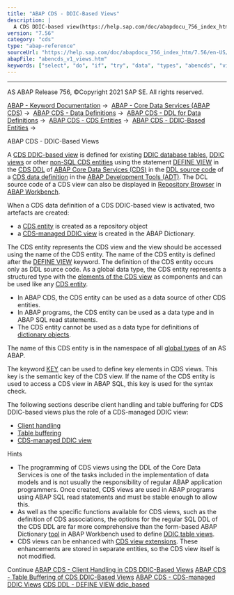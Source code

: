 ```yaml
---
title: "ABAP CDS - DDIC-Based Views"
description: |
  A CDS DDIC-based view(https://help.sap.com/doc/abapdocu_756_index_htm/7.56/en-US/abencds_v1_view_glosry.htm 'Glossary Entry') is defined for existing DDIC database tables(https://help.sap.com/doc/abapdocu_756_index_htm/7.56/en-US/abenddic_database_tables.htm), DDIC views(https://help.sap.com/d
version: "7.56"
category: "cds"
type: "abap-reference"
sourceUrl: "https://help.sap.com/doc/abapdocu_756_index_htm/7.56/en-US/abencds_v1_views.htm"
abapFile: "abencds_v1_views.htm"
keywords: ["select", "do", "if", "try", "data", "types", "abencds", "views"]
---
```


* * *

AS ABAP Release 756, ©Copyright 2021 SAP SE. All rights reserved.

[ABAP - Keyword Documentation](https://help.sap.com/doc/abapdocu_756_index_htm/7.56/en-US/abenabap.htm) →  [ABAP - Core Data Services (ABAP CDS)](https://help.sap.com/doc/abapdocu_756_index_htm/7.56/en-US/abencds.htm) →  [ABAP CDS - Data Definitions](https://help.sap.com/doc/abapdocu_756_index_htm/7.56/en-US/abencds_entities.htm) →  [ABAP CDS - DDL for Data Definitions](https://help.sap.com/doc/abapdocu_756_index_htm/7.56/en-US/abencds_f1_ddl_syntax.htm) →  [ABAP CDS - CDS Entities](https://help.sap.com/doc/abapdocu_756_index_htm/7.56/en-US/abencds_view_entity.htm) →  [ABAP CDS - DDIC-Based Entities](https://help.sap.com/doc/abapdocu_756_index_htm/7.56/en-US/abencds_ddic_entity.htm) → 

ABAP CDS - DDIC-Based Views

A [CDS DDIC-based view](https://help.sap.com/doc/abapdocu_756_index_htm/7.56/en-US/abencds_v1_view_glosry.htm "Glossary Entry") is defined for existing [DDIC database tables](https://help.sap.com/doc/abapdocu_756_index_htm/7.56/en-US/abenddic_database_tables.htm), [DDIC views](https://help.sap.com/doc/abapdocu_756_index_htm/7.56/en-US/abenddic_views.htm) or other [non-SQL CDS entities](https://help.sap.com/doc/abapdocu_756_index_htm/7.56/en-US/abencds_non_sql_entity_glosry.htm "Glossary Entry") using the statement [DEFINE VIEW](https://help.sap.com/doc/abapdocu_756_index_htm/7.56/en-US/abencds_define_view_v1.htm) in the [CDS DDL](https://help.sap.com/doc/abapdocu_756_index_htm/7.56/en-US/abencds_ddl_glosry.htm "Glossary Entry") of [ABAP Core Data Services (CDS)](https://help.sap.com/doc/abapdocu_756_index_htm/7.56/en-US/abencds.htm) in the [DDL source code](https://help.sap.com/doc/abapdocu_756_index_htm/7.56/en-US/abenddl_source_code_glosry.htm "Glossary Entry") of a [CDS data definition](https://help.sap.com/doc/abapdocu_756_index_htm/7.56/en-US/abencds_data_definition_glosry.htm "Glossary Entry") in the [ABAP Development Tools (ADT)](https://help.sap.com/doc/abapdocu_756_index_htm/7.56/en-US/abenadt_glosry.htm "Glossary Entry"). The DCL source code of a CDS view can also be displayed in [Repository Browser](https://help.sap.com/doc/abapdocu_756_index_htm/7.56/en-US/abenrepository_browser_glosry.htm "Glossary Entry") in [ABAP Workbench](https://help.sap.com/doc/abapdocu_756_index_htm/7.56/en-US/abenabap_workbench_glosry.htm "Glossary Entry").

When a CDS data definition of a CDS DDIC-based view is activated, two artefacts are created:

-   a [CDS entity](https://help.sap.com/doc/abapdocu_756_index_htm/7.56/en-US/abencds_entity_glosry.htm "Glossary Entry") is created as a repository object
-   a [CDS-managed DDIC view](https://help.sap.com/doc/abapdocu_756_index_htm/7.56/en-US/abencds_mngdddic_view_glosry.htm "Glossary Entry") is created in the ABAP Dictionary.

The CDS entity represents the CDS view and the view should be accessed using the name of the CDS entity. The name of the CDS entity is defined after the [DEFINE VIEW](https://help.sap.com/doc/abapdocu_756_index_htm/7.56/en-US/abencds_define_view_v1.htm) keyword. The definition of the CDS entity occurs only as DDL source code. As a global data type, the CDS entity represents a structured type with the [elements of the CDS view](https://help.sap.com/doc/abapdocu_756_index_htm/7.56/en-US/abencds_select_list_entry_v1.htm) as components and can be used like any [CDS entity](https://help.sap.com/doc/abapdocu_756_index_htm/7.56/en-US/abencds_entity_glosry.htm "Glossary Entry").

-   In ABAP CDS, the CDS entity can be used as a data source of other CDS entities.
-   In ABAP programs, the CDS entity can be used as a data type and in ABAP SQL read statements.
-   The CDS entity cannot be used as a data type for definitions of [dictionary objects](https://help.sap.com/doc/abapdocu_756_index_htm/7.56/en-US/abendictionary_object_glosry.htm "Glossary Entry").

The name of this CDS entity is in the namespace of all [global types](https://help.sap.com/doc/abapdocu_756_index_htm/7.56/en-US/abenglobal_type_glosry.htm "Glossary Entry") of an AS ABAP.

The keyword [KEY](https://help.sap.com/doc/abapdocu_756_index_htm/7.56/en-US/abencds_select_list_entry_v1.htm) can be used to define key elements in CDS views. This key is the semantic key of the CDS view. If the name of the CDS entity is used to access a CDS view in ABAP SQL, this key is used for the syntax check.

The following sections describe client handling and table buffering for CDS DDIC-based views plus the role of a CDS-managed DDIC view:

-   [Client handling](https://help.sap.com/doc/abapdocu_756_index_htm/7.56/en-US/abencds_view_client_handling_v1.htm)
-   [Table buffering](https://help.sap.com/doc/abapdocu_756_index_htm/7.56/en-US/abencds_v1_buffering.htm)
-   [CDS-managed DDIC view](https://help.sap.com/doc/abapdocu_756_index_htm/7.56/en-US/abencds_database_view.htm)

Hints

-   The programming of CDS views using the DDL of the Core Data Services is one of the tasks included in the implementation of data models and is not usually the responsibility of regular ABAP application programmers. Once created, CDS views are used in ABAP programs using ABAP SQL read statements and must be stable enough to allow this.
-   As well as the specific functions available for CDS views, such as the definition of CDS associations, the options for the regular SQL DDL of the CDS DDL are far more comprehensive than the form-based ABAP Dictionary [tool](https://help.sap.com/doc/abapdocu_756_index_htm/7.56/en-US/abenddic_tools.htm) in ABAP Workbench used to define [DDIC table views](https://help.sap.com/doc/abapdocu_756_index_htm/7.56/en-US/abentable_view_glosry.htm "Glossary Entry").
-   CDS views can be enhanced with [CDS view extensions](https://help.sap.com/doc/abapdocu_756_index_htm/7.56/en-US/abencds_view_extend_glosry.htm "Glossary Entry"). These enhancements are stored in separate entities, so the CDS view itself is not modified.

Continue
[ABAP CDS - Client Handling in CDS DDIC-Based Views](https://help.sap.com/doc/abapdocu_756_index_htm/7.56/en-US/abencds_view_client_handling_v1.htm)
[ABAP CDS - Table Buffering of CDS DDIC-Based Views](https://help.sap.com/doc/abapdocu_756_index_htm/7.56/en-US/abencds_v1_buffering.htm)
[ABAP CDS - CDS-managed DDIC Views](https://help.sap.com/doc/abapdocu_756_index_htm/7.56/en-US/abencds_database_view.htm)
[CDS DDL - DEFINE VIEW ddic\_based](https://help.sap.com/doc/abapdocu_756_index_htm/7.56/en-US/abencds_define_view_v1.htm)